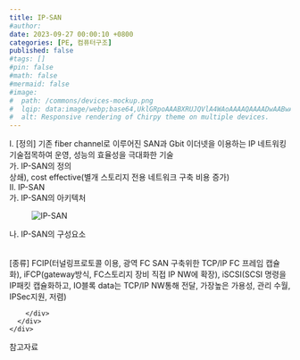```yaml
---
title: IP-SAN
#author: 
date: 2023-09-27 00:00:10 +0800
categories: [PE, 컴퓨터구조]
published: false
#tags: []
#pin: false
#math: false
#mermaid: false
#image:
#  path: /commons/devices-mockup.png
#  lqip: data:image/webp;base64,UklGRpoAAABXRUJQVlA4WAoAAAAQAAAADwAABwAAQUxQSDIAAAARL0AmbZurmr57yyIiqE8oiG0bejIYEQTgqiDA9vqnsUSI6H+oAERp2HZ65qP/VIAWAFZQOCBCAAAA8AEAnQEqEAAIAAVAfCWkAALp8sF8rgRgAP7o9FDvMCkMde9PK7euH5M1m6VWoDXf2FkP3BqV0ZYbO6NA/VFIAAAA
#  alt: Responsive rendering of Chirpy theme on multiple devices.
---
```


<div class="post-wrap">
  <div class="para">
    <div class="para-title">
      I. [정의] 기존 fiber channel로 이루어진 SAN과 Gbit 이더넷을 이용하는 IP 네트워킹 기술접목하여 운영, 성능의 효율성을 극대화한 기술
    </div>
    <div class="para-cntnt">
      <div class="para">
        <div class="para-title">
          가. IP-SAN의 정의
        </div>
        <div class="para-cntnt">
          상쇄), cost effective(별개 스토리지 전용 네트워크 구축 비용 증가)
        </div>
      </div>
    </div>
  </div>
  
  <div class="para">
    <div class="para-title">
      II. IP-SAN
    </div>
    <div class="para-cntnt">
      <div class="para">
        <div class="para-title">
          가. IP-SAN의 아키텍처
        </div>
        <div class="para-cntnt">
          <figure class="post-figure">
            <img src="/assets/img/posts/IP-SAN.png" alt="IP-SAN">
<!--            <figcaption>Source: Unveiling the Metaverse: Exploring Emerging Trends, Multifaceted Perspectives, and Future Challenges</figcaption>-->
          </figure>
        </div>
      </div>
      <div class="para">
        <div class="para-title">
          나. IP-SAN의 구성요소
        </div>
        <div class="para-cntnt">
          <table class="post-table">
          </table>
          [종류] FCIP(터널링프로토콜 이용, 광역 FC SAN 구축위한 TCP/IP FC 프레임 캡슐
화), iFCP(gateway방식, FC스토리지 장비 직접 IP NW에 확장), iSCSI(SCSI 명령을
IP패킷 캡슐화하고, IO블록 data는 TCP/IP NW통해 전달, 가장높은 가용성, 관리
수월, IPSec지원, 저렴)

        </div>
      </div>
    </div>
  </div>

  <div class="refr-wrap">
    <div class="refr-title">
        참고자료
    </div>
    <ol class="refr-list">
    <!--    <li>(나현식, 최대선) <a target="_blank" href="https://scienceon.kisti.re.kr/commons/util/originalView.do?cn=JAKO202225948430499&oCn=JAKO202225948430499&dbt=JAKO&journal=NJOU00291864">메타버스 보안 위협 요소 및 대응 방안 검토</a></li>-->
    <!--    <li>(M. Uddin, S. Manickam, H. Ullah, M. Obaidat and A. Dandoush) <a target="_blank" href="https://ieeexplore.ieee.org/abstract/document/10138386">Unveiling the Metaverse: Exploring Emerging Trends, Multifaceted Perspectives, and Future Challenges</a></li>-->
    </ol>
  </div>
</div>
